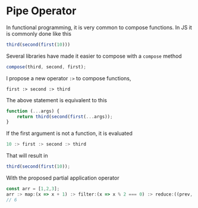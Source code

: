# Pipe Operator
In functional programming, it is very common to compose functions. In JS it is commonly done like this

```js
third(second(first(10)))
```
Several libraries have made it easier to compose with a `compose` method
```js
compose(third, second, first);
```

I propose a new operator `:>` to compose functions,
```
first :> second :> third
```

The above statement is equivalent to this
```js
function (...args) {
    return third(second(first(...args));
}
```

If the first argument is not a function, it is evaluated
```js
10 :> first :> second :> third
```
That will result in
```js
third(second(first(10));
```

With the proposed partial application operator
```js
const arr = [1,2,3];
arr :> map:(x => x + 1) :> filter:(x => x % 2 === 0) :> reduce:((prev, val) => prev + val, 0)
// 6
```